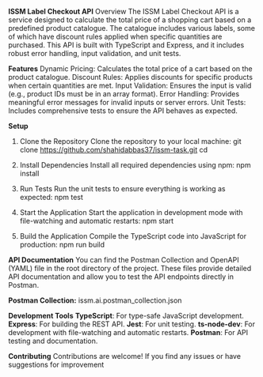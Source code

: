 **ISSM Label Checkout API**
Overview
The ISSM Label Checkout API is a service designed to calculate the total price of a shopping cart based on a predefined product catalogue. The catalogue includes various labels, some of which have discount rules applied when specific quantities are purchased. This API is built with TypeScript and Express, and it includes robust error handling, input validation, and unit tests.


**Features**
Dynamic Pricing: Calculates the total price of a cart based on the product catalogue.
Discount Rules: Applies discounts for specific products when certain quantities are met.
Input Validation: Ensures the input is valid (e.g., product IDs must be in an array format).
Error Handling: Provides meaningful error messages for invalid inputs or server errors.
Unit Tests: Includes comprehensive tests to ensure the API behaves as expected.


**Setup**
1. Clone the Repository
Clone the repository to your local machine:
git clone <https://github.com/shahidabbas37/issm-task.git>
cd <issm-task>

2. Install Dependencies
Install all required dependencies using npm:
npm install

4. Run Tests
Run the unit tests to ensure everything is working as expected:
npm test

4. Start the Application
Start the application in development mode with file-watching and automatic restarts:
npm start

6. Build the Application
Compile the TypeScript code into JavaScript for production:
npm run build

**API Documentation**
You can find the Postman Collection and OpenAPI (YAML) file in the root directory of the project. These files provide detailed API documentation and allow you to test the API endpoints directly in Postman.

**Postman Collection:** issm.ai.postman_collection.json

 

**Development Tools**
**TypeScript**: For type-safe JavaScript development.
**Express**: For building the REST API.
**Jest**: For unit testing.
**ts-node-dev**: For development with file-watching and automatic restarts.
**Postman**: For API testing and documentation.

**Contributing**
Contributions are welcome! If you find any issues or have suggestions for improvement